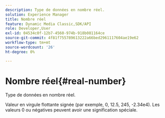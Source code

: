 ```yaml
---
description: Type de données en nombre réel.
solution: Experience Manager
title: Nombre réel
feature: Dynamic Media Classic,SDK/API
role: Developer,User
exl-id: 04534c0f-12b7-4560-974b-918b081164ce
source-git-commit: 4f81f755789613222a66bed2961117604ae19e62
workflow-type: tm+mt
source-wordcount: '26'
ht-degree: 0%

---
```


# Nombre réel{#real-number}

Type de données en nombre réel.

Valeur en virgule flottante signée (par exemple, 0, 12.5, 245, -2.34e4). Les valeurs 0 ou négatives peuvent avoir une signification spéciale.
